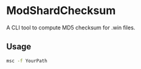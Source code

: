 # ModShardChecksum

A CLI tool to compute MD5 checksum for .win files.

## Usage

```sh
msc -f YourPath
```
